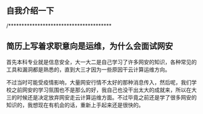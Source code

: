 ## 自我介绍一下    
  
/***************************************  
  
## 简历上写着求职意向是运维，为什么会面试网安  
  
首先本科专业就是信息安全，大一大二是自己学习了许多网安的知识，各种常见的工具和漏洞都是熟悉的，直到大三才因为一些原因干云计算运维方向。
  
  
  
不过当时可能受疫情影响，大量网安行情不太好的那种消息传入，然后呢，我们学校之前网安的学习氛围也不是那么的好，我自己也没干出太大的成就来，所以在大三的时候还是决定放弃网安走云计算运维方面。不过毕竟之前还是学了很多网安的知识的，我想现在有机会的话，重新上手起来还是很快的。